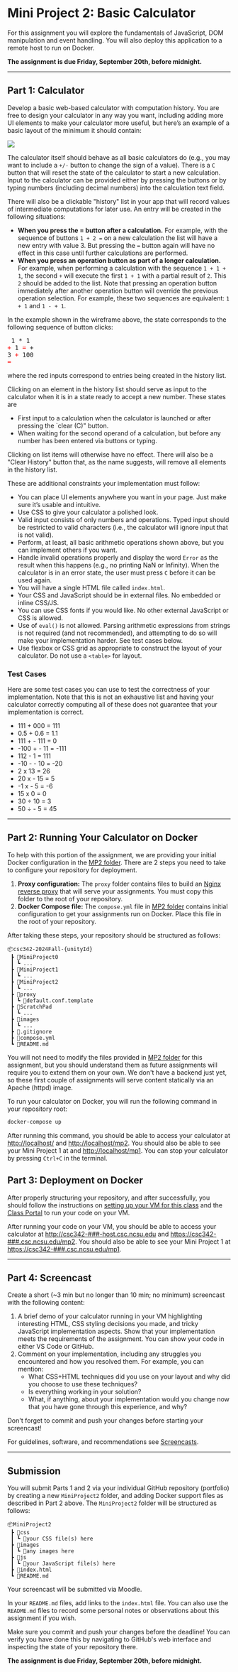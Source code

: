# Mini Project 2: Basic Calculator

For this assignment you will explore the fundamentals of JavaScript, DOM manipulation and event handling. You will also deploy this application to a remote host to run on Docker.

**The assignment is due Friday, September 20th, before midnight.**

---

## Part 1: Calculator

Develop a basic web-based calculator with computation history. You are free to design your calculator in any way you want, including adding more UI elements to make your calculator more useful, but here’s an example of a basic layout of the minimum it should contain:

 ![](MP2/wireframe.png)

The calculator itself should behave as all basic calculators do (e.g., you may want to include a `+/-` button to change the sign of a value). There is a `C` button that will reset the state of the calculator to start a new calculation. Input to the calculator can be provided either by pressing the buttons or by typing numbers (including decimal numbers) into the calculation text field.

There will also be a clickable "history" list in your app that will record values of intermediate computations for later use. An entry will be created in the following situations:

* **When you press the = button after a calculation.** For example, with the sequence of buttons `1 + 2 =` on a new calculation the list will have a new entry with value 3. But pressing the `=` button again will have no effect in this case until further calculations are performed.
* **When you press an operation button as part of a longer calculation.** For example, when performing a calculation with the sequence `1 + 1 + 1`, the second `+` will execute the first `1 + 1` with a partial result of `2`. This `2` should be added to the list. Note that pressing an operation button immediately after another operation button will override the previous operation selection. For example, these two sequences are equivalent:  `1 + 1` and `1 - + 1`.

In the example shown in the wireframe above, the state corresponds to the following sequence of button clicks: <pre>
1 * 1 <span style="color:red;">+</span> 1 <span style="color:red;">=</span> + 3 <span style="color:red;">+</span> 100 <span style="color:red;">=</span>
</pre> where the red inputs correspond to entries being created in the history list.

Clicking on an element in the history list should serve as input to the calculator when it is in a state ready to accept a new number. These states are

* First input to a calculation when the calculator is launched or after pressing the `clear (C)" button.
* When waiting for the second operand of a calculation, but before any number has been entered via buttons or typing.

Clicking on list items will otherwise have no effect. There will also be a "Clear History" button that, as the name suggests, will remove all elements in the history list.

These are additional constraints your implementation must follow:

* You can place UI elements anywhere you want in your page. Just make sure it’s usable and intuitive.
* Use CSS to give your calculator a polished look.
* Valid input consists of only numbers and operations. Typed input should be restricted to valid characters (i.e., the calculator will ignore input that is not valid).
* Perform, at least, all basic arithmetic operations shown above, but you can implement others if you want.
* Handle invalid operations properly and display the word `Error` as the result when this happens (e.g., no printing NaN or Infinity). When the calculator is in an error state, the user must press `C` before it can be used again.
* You will have a single HTML file called `index.html`.
* Your CSS and JavaScript should be in external files. No embedded or inline CSS/JS.
* You can use CSS fonts if you would like. No other external JavaScript or CSS is allowed.
* Use of `eval()` is not allowed. Parsing arithmetic expressions from strings is not required (and not recommended), and attempting to do so will make your implementation harder. See test cases below.
* Use flexbox or CSS grid as appropriate to construct the layout of your calculator. Do not use a `<table>` for layout.

### Test Cases

Here are some test cases you can use to test the correctness of your implementation. Note that this is not an exhaustive list and having your calculator correctly computing all of these does not guarantee that your implementation is correct.

* 111 + 000 = 111
* 0.5 + 0.6 = 1.1
* 111 + - 111 = 0
* \-100 + - 11 = -111
* 112 - 1 = 111
* \-10 - - 10 = -20
* 2 x 13 = 26
* 20 x - 15 = 5
* \-1 x - 5 = -6
* 15 x 0 = 0
* 30 ÷ 10 = 3
* 50 ÷ - 5 = 45

---

## Part 2: Running Your Calculator on Docker

To help with this portion of the assignment, we are providing your initial Docker configuration in the [MP2 folder](MP2). There are 2 steps you need to take to configure your repository for deployment.

1. **Proxy configuration:** The `proxy` folder contains files to build an [Nginx](https://nginx.org/) [reverse proxy](https://www.cloudflare.com/learning/cdn/glossary/reverse-proxy/) that will serve your assignments. You must copy this folder to the root of your repository.
2. **Docker Compose file:** The `compose.yml` file in [MP2 folder](MP2) contains initial configuration to get your assignments run on Docker. Place this file in the root of your repository.

After taking these steps, your repository should be structured as follows:

```
📦csc342-2024Fall-{unityId}
 ┣ 📂MiniProject0
 ┃ ┗ ...
 ┣ 📂MiniProject1
 ┃ ┗ ...
 ┣ 📂MiniProject2
 ┃ ┗ ...
 ┣ 📂proxy
 ┃ ┗ 📜default.conf.template
 ┣ 📂ScratchPad
 ┃ ┗ ...
 ┣ 📂images
 ┃ ┗ ...
 ┣ 📜.gitignore
 ┣ 📜compose.yml
 ┗ 📜README.md
```

You will not need to modify the files provided in [MP2 folder](MP2) for this assignment, but you should understand them as future assignments will require you to extend them on your own. We don't have a backend just yet, so these first couple of assignments will serve content statically via an Apache (httpd) image.

To run your calculator on Docker, you will run the following command in your repository root:

```bash
docker-compose up
```

After running this command, you should be able to access your calculator at [http://localhost/](http://localhost/) and [http://localhost/mp2](http://localhost/mp2). You should also be able to see your Mini Project 1 at and [http://localhost/mp1](http://localhost/mp1). You can stop your calculator by pressing `Ctrl+C` in the terminal.

## Part 3: Deployment on Docker

After properly structuring your repository, and after successfully, you should follow the instructions on [setting up your VM for this class](../HowTo/VM.md) and the [Class Portal](https://go.ncsu.edu/csc342-site) to run your code on your VM.

After running your code on your VM, you should be able to access your calculator at [http://csc342-###-host.csc.ncsu.edu](http://csc342-###-host.csc.ncsu.edu) and [https://csc342-###.csc.ncsu.edu/mp2](https://csc342-###.csc.ncsu.edu/mp2). You should also be able to see your Mini Project 1 at [https://csc342-###.csc.ncsu.edu/mp1](https://csc342-###.csc.ncsu.edu/mp1).

---

## Part 4: Screencast

Create a short (~3 min but no longer than 10 min; no minimum) screencast with the following content:

1. A brief demo of your calculator running in your VM highlighting interesting HTML, CSS styling decisions you made, and tricky JavaScript implementation aspects. Show that your implementation meets the requirements of the assignment. You can show your code in either VS Code or GitHub.
2. Comment on your implementation, including any struggles you encountered and how you resolved them. For example, you can mention:
   * What CSS+HTML techniques did you use on your layout and why did you choose to use these techniques?
   * Is everything working in your solution?
   * What, if anything, about your implementation would you change now that you have gone through this experience, and why?

Don't forget to commit and push your changes before starting your screencast!

For guidelines, software, and recommendations see [Screencasts](../HowTo/Screencasts.md).

---

## Submission

You will submit Parts 1 and 2 via your individual GitHub repository (portfolio) by creating a new `MiniProject2` folder, and adding Docker support files as described in Part 2 above. The `MiniProject2` folder will be structured as follows:

```
📦MiniProject2
 ┣ 📂css
 ┃ ┗ 📜your CSS file(s) here
 ┣ 📂images
 ┃ ┗ 📜any images here
 ┣ 📂js
 ┃ ┗ 📜your JavaScript file(s) here
 ┣ 📜index.html
 ┗ 📜README.md
```

Your screencast will be submitted via Moodle.

In your `README.md` files, add links to the `index.html` file. You can also use the `README.md` files to record some personal notes or observations about this assignment if you wish.

Make sure you commit and push your changes before the deadline! You can verify you have done this by navigating to GitHub's web interface and inspecting the state of your repository there.

**The assignment is due Friday, September 20th, before midnight.**